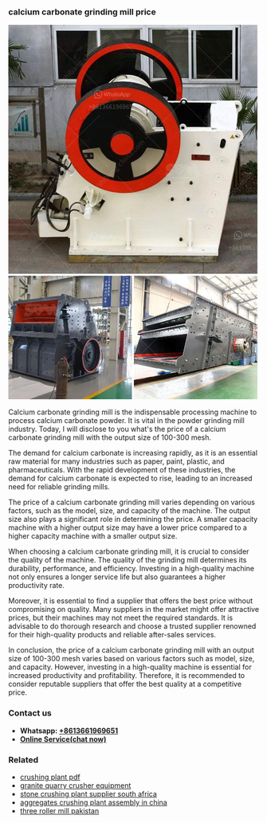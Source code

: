 <h3>calcium carbonate grinding mill price</h3><img src='1708309235.jpg' alt=''><p>Calcium carbonate grinding mill is the indispensable processing machine to process calcium carbonate powder. It is vital in the powder grinding mill industry. Today, I will disclose to you what's the price of a calcium carbonate grinding mill with the output size of 100-300 mesh.</p><p>The demand for calcium carbonate is increasing rapidly, as it is an essential raw material for many industries such as paper, paint, plastic, and pharmaceuticals. With the rapid development of these industries, the demand for calcium carbonate is expected to rise, leading to an increased need for reliable grinding mills.</p><p>The price of a calcium carbonate grinding mill varies depending on various factors, such as the model, size, and capacity of the machine. The output size also plays a significant role in determining the price. A smaller capacity machine with a higher output size may have a lower price compared to a higher capacity machine with a smaller output size.</p><p>When choosing a calcium carbonate grinding mill, it is crucial to consider the quality of the machine. The quality of the grinding mill determines its durability, performance, and efficiency. Investing in a high-quality machine not only ensures a longer service life but also guarantees a higher productivity rate.</p><p>Moreover, it is essential to find a supplier that offers the best price without compromising on quality. Many suppliers in the market might offer attractive prices, but their machines may not meet the required standards. It is advisable to do thorough research and choose a trusted supplier renowned for their high-quality products and reliable after-sales services.</p><p>In conclusion, the price of a calcium carbonate grinding mill with an output size of 100-300 mesh varies based on various factors such as model, size, and capacity. However, investing in a high-quality machine is essential for increased productivity and profitability. Therefore, it is recommended to consider reputable suppliers that offer the best quality at a competitive price.</p><h3>Contact us</h3><ul><li><strong>Whatsapp:&nbsp;<a href="https://wa.me/8613661969651">+8613661969651</a></strong></li><li><a href="https://swt.shibang-china.com/?git&amp;zhl&amp;calcium carbonate grinding mill price"><strong>Online Service(chat now)</strong></a></li></ul><h3>Related</h3><ul><li><a href='crushing plant pdf.md'>crushing plant pdf</a></li><li><a href='granite quarry crusher equipment.md'>granite quarry crusher equipment</a></li><li><a href='stone crushing plant supplier south africa.md'>stone crushing plant supplier south africa</a></li><li><a href='aggregates crushing plant assembly in china.md'>aggregates crushing plant assembly in china</a></li><li><a href='three roller mill pakistan.md'>three roller mill pakistan</a></li></ul>